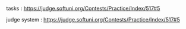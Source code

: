 tasks : https://judge.softuni.org/Contests/Practice/Index/517#5

judge system : https://judge.softuni.org/Contests/Practice/Index/517#5
